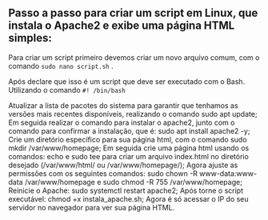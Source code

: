 ## Passo a passo para criar um script em Linux, que instala o Apache2 e exibe uma página HTML simples:

Para criar um script primeiro devemos criar um novo arquivo comum, com o comando ```sudo nano script.sh``` .

Após declare que isso é um script que deve ser executado com o Bash. Utilizando o comando ```#! /bin/bash```

Atualizar a lista de pacotes do sistema para garantir que tenhamos as versões mais recentes disponíveis, realizando o comando sudo apt update;
Em seguida realizar o comando para instalar o apache2, junto com o comando para confirmar a instalação, que é: sudo apt install apache2 -y;
Crie um diretório específico para sua página html, com o comando sudo mkdir /var/www/homepage;
Em seguida crie uma página html usando os comandos: echo e sudo tee para criar um arquivo index.html no diretório desejado (/var/www/html/ ou /var/www/homepage/);
Agora ajuste as permissões com os seguintes comandos: sudo chown -R www-data:www-data /var/www/homepage e sudo chmod -R 755 /var/www/homepage;
Reinicie o Apache: sudo systemctl restart apache2;
Após torne o script executável: chmod +x instala_apache.sh;
Agora é só acessar o IP do seu servidor no navegador para ver sua página HTML.
